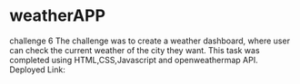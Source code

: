# weatherAPP
challenge 6
The challenge was to create a weather dashboard, where user can check the current weather of the city they want.
This task was completed using HTML,CSS,Javascript and openweathermap API.  
Deployed Link: 
